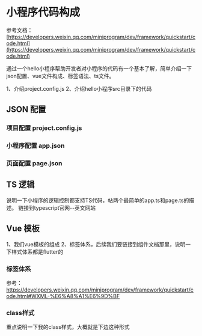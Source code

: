# 小程序代码构成

参考文档：[https://developers.weixin.qq.com/miniprogram/dev/framework/quickstart/code.html](https://developers.weixin.qq.com/miniprogram/dev/framework/quickstart/code.html)

通过一个hello小程序帮助开发者对小程序的代码有一个基本了解，简单介绍一下json配置、vue文件构成、标签语法、ts文件。

1、介绍project.config.js
2、介绍hello小程序src目录下的代码



## JSON 配置

### 项目配置 project.config.js

### 小程序配置 app.json

### 页面配置 page.json

## TS 逻辑

说明一下小程序的逻辑控制都支持TS代码，帖两个最简单的app.ts和page.ts的描述。
链接到typescript官网--英文网站

## Vue 模板

1、我们vue模板的组成
2、标签体系，后续我们要链接到组件文档那里，说明一下样式体系都是flutter的


### 标签体系

参考：https://developers.weixin.qq.com/miniprogram/dev/framework/quickstart/code.html#WXML-%E6%A8%A1%E6%9D%BF

### class样式

重点说明一下我的class样式，大概就是下边这种形式
<script data-is-style>
atom.reusableStylesManager.add([
    [
        'page-container',
        ContainerStyles.c({
            color: Color.fromRGBO(255, 255, 255, 1)
        })
    ]
]);
</script>
